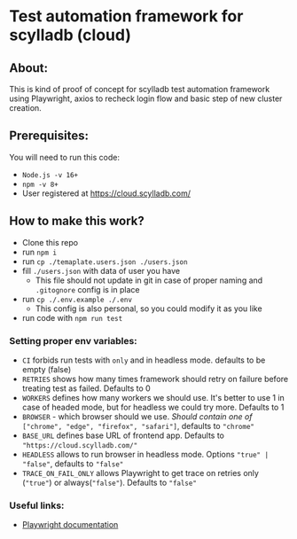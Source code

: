 # Test automation framework for scylladb (cloud)

## About:
This is kind of proof of concept for scylladb test automation framework 
using Playwright, axios to recheck login flow and basic step of new 
cluster creation. 

## Prerequisites:

You will need to run this code:
 - ```Node.js -v 16+```
 - ```npm -v 8+```
 - User registered at https://cloud.scylladb.com/

## How to make this work?

- Clone this repo
- run `npm i`
- run `cp ./temaplate.users.json ./users.json`
- fill `./users.json` with data of user you have
  - This file should not update in git in case of proper naming and `.gitognore` config is in place 
- run `cp ./.env.example ./.env`
  - This config is also personal, so you could modify it as you like
- run code with `npm run test`

### Setting proper env variables:

- `CI` forbids run tests with `only` and in headless mode. defaults to be empty (false)
- `RETRIES` shows how many times framework should retry on failure before treating test as failed. Defaults to 0
- `WORKERS` defines how many workers we should use. It's better to use 1 in case of headed mode, but for headless we 
could try more. Defaults to 1
- `BROWSER` - which browser should we use. *Should contain one of* `["chrome", "edge", "firefox", "safari"]`, defaults 
to `"chrome"`
- `BASE_URL` defines base URL of frontend app. Defaults to `"https://cloud.scylladb.com/"`
- `HEADLESS` allows to run browser in headless mode. Options `"true" | "false"`, defaults to `"false"`
- `TRACE_ON_FAIL_ONLY` allows Playwright to get trace on retries only (`"true"`) or always(`"false"`). Defaults to 
`"false"` 

### Useful links:

- [Playwright documentation](https://playwright.dev/)
